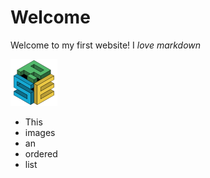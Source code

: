# Welcome

Welcome to my first website! I _love markdown_

![](https://raw.githubusercontent.com/RSE-Sheffield/RSE-Sheffield.github.io/master/assets/images/logo/rse-logoonly-stroke-small.png)

- This
- images
- an
- ordered
- list